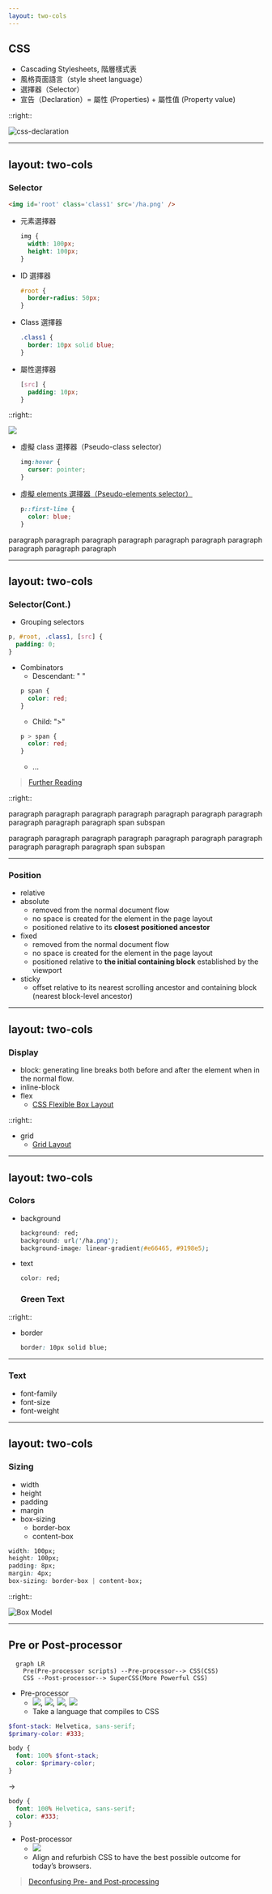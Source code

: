 ```yaml
---
layout: two-cols
---
```


## CSS
- Cascading Stylesheets, 階層樣式表
- 風格頁面語言（style sheet language）
- 選擇器（Selector）
- 宣告（Declaration）= 屬性 (Properties) + 屬性值 (Property value)

::right::

![css-declaration](/css-declaration-small.png)

---
layout: two-cols
---

### Selector
```html
<img id='root' class='class1' src='/ha.png' />
```
- 元素選擇器
  ```css
  img {
    width: 100px;
    height: 100px;
  }
  ```
- ID 選擇器
  ```css
  #root {
    border-radius: 50px;
  }
  ```
- Class 選擇器
  ```css
  .class1 {
    border: 10px solid blue;
  }
  ```
- 屬性選擇器
  ```css
  [src] {
    padding: 10px;
  }
  ```

::right::

<img id='root' class='w-[100px] h-[100px] rounded-[50px] border-[10px] border-blue-500 p-2.5 hover:cursor-pointer' src='/ha.png' />

- 虛擬 class 選擇器（Pseudo-class selector）
  ```css
  img:hover {
    cursor: pointer;
  }
  ```

- [虛擬 elements 選擇器（Pseudo-elements selector）](https://developer.mozilla.org/en-US/docs/Web/CSS/Pseudo-elements)
  ```css
  p::first-line {
    color: blue;
  }
  ```

<p class='first-line:text-blue-500'>
paragraph paragraph paragraph paragraph paragraph paragraph paragraph paragraph paragraph paragraph
</p>

---
layout: two-cols
---

### Selector(Cont.)

- Grouping selectors
```css
p, #root, .class1, [src] {
  padding: 0;
}
```
- Combinators
  - Descendant: " "
  ```css
  p span {
    color: red;
  }
  ```
  - Child: ">"
  ```css
  p > span {
    color: red;
  }
  ```
  - ...


> [Further Reading](https://developer.mozilla.org/en-US/docs/Web/CSS/CSS_Selectors)

::right::

<p class='descendant'>
paragraph paragraph paragraph paragraph paragraph paragraph paragraph paragraph paragraph paragraph <span>span <span>subspan</span></span>
</p>

<p class='child'>
paragraph paragraph paragraph paragraph paragraph paragraph paragraph paragraph paragraph paragraph <span>span <span>subspan</span></span>
</p>

---

### Position

- relative
- absolute
  - removed from the normal document flow
  - no space is created for the element in the page layout
  - positioned relative to its **closest positioned ancestor**
- fixed
  - removed from the normal document flow
  - no space is created for the element in the page layout
  - positioned relative to **the initial containing block** established by the viewport
- sticky
  - offset relative to its nearest scrolling ancestor and containing block (nearest block-level ancestor)
---
layout: two-cols
---

### Display
- block: generating line breaks both before and after the element when in the normal flow.
- inline-block
- flex
  - [CSS Flexible Box Layout](https://developer.mozilla.org/en-US/docs/Web/CSS/CSS_Flexible_Box_Layout)
  
<Flex className="w-full h-1/3" />

::right::

- grid
  - [Grid Layout](https://developer.mozilla.org/en-US/docs/Web/CSS/CSS_Grid_Layout/Basic_Concepts_of_Grid_Layout)


---
layout: two-cols
---

### Colors
- background
  ```css
  background: red;
  background: url('/ha.png');
  background-image: linear-gradient(#e66465, #9198e5);
  ```

  <div class='flex gap-4'>
  <div class='w-25 h-25 bg-red-500'></div>
  <div class='w-25 h-25' style='background: url(/ha.png)'></div>
  <div class='w-25 h-25 bg-gradient-to-r from-[#e66465] to-[#9198e5]'></div>
  </div>
- text
  ```css
  color: red;
  ```
  <h3 class='text-red-500'>Green Text</h3>

::right::

- border
  ```css
  border: 10px solid blue;
  ```
  <div class='w-25 h-25 border-10 border-blue-500'></div>
---

### Text

- font-family
- font-size
- font-weight

---
layout: two-cols
---

### Sizing
- width
- height
- padding
- margin
- box-sizing
  - border-box
  - content-box

```css
width: 100px;
height: 100px;
padding: 8px;
margin: 4px;
box-sizing: border-box | content-box;
```

::right::

![Box Model](/box-model.png)

---

## Pre or Post-processor

```mermaid
  graph LR
    Pre(Pre-processor scripts) --Pre-processor--> CSS(CSS)
    CSS --Post-processor--> SuperCSS(More Powerful CSS)
```

<div class='flex'>

<div class='flex-1'>

- Pre-processor
  - [<img src="https://sass-lang.com/assets/img/logos/logo-b6e1ef6e.svg" class="w-12 inline-block" />](https://sass-lang.com/), [<img src="https://stylus-lang.com/img/stylus-logo.svg" class="w-12 inline-block" />](https://stylus-lang.com/), [<img src="https://lesscss.org/public/img/less_logo.png" class="w-12 inline-block" />](https://lesscss.org/), [<img src="https://postcss.org/assets/postcss.83d93145.svg" class="w-12 inline-block" />](https://postcss.org/)
  - Take a language that compiles to CSS

<div class="flex-center gap-10">

```scss
$font-stack: Helvetica, sans-serif;
$primary-color: #333;

body {
  font: 100% $font-stack;
  color: $primary-color;
}
```

→

```css
body {
  font: 100% Helvetica, sans-serif;
  color: #333;
}
```

</div>

</div>

<div class='flex-1'>

- Post-processor
  - [<img src="https://postcss.org/assets/postcss.83d93145.svg" class="w-12 inline-block" />](https://postcss.org/)
  - Align and refurbish CSS to have the best possible outcome for today’s browsers.

> [Deconfusing Pre- and Post-processing](https://medium.com/@ddprrt/deconfusing-pre-and-post-processing-d68e3bd078a3)

</div>

</div>